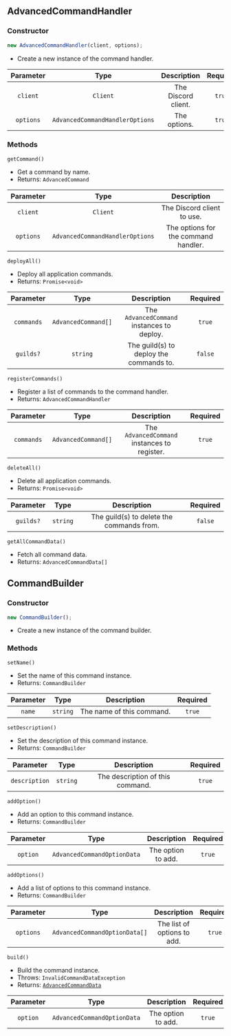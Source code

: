 ## AdvancedCommandHandler

### Constructor

```ts
new AdvancedCommandHandler(client, options);
```

- Create a new instance of the command handler.

| **Parameter** | **Type** | **Description** | **Required** |
| :---: | :---: | :---: | :---: |
| `client` | `Client` | The Discord client. | `true` |
| `options` | `AdvancedCommandHandlerOptions` | The options. | `true` |

### Methods

`getCommand()`
- Get a command by name.
- Returns: `AdvancedCommand`

| Parameter | Type | Description |
:---: | :---: | :---:
| `client` | `Client` | The Discord client to use. |
| `options` | `AdvancedCommandHandlerOptions` | The options for the command handler. |

`deployAll()`
- Deploy all application commands.
- Returns: `Promise<void>`

| **Parameter** | **Type** | **Description** | **Required** |
| :---: | :---: | :---: | :---: |
| `commands` | `AdvancedCommand[]` | The `AdvancedCommand` instances to deploy. | `true` |
| `guilds?` | `string` | The guild(s) to deploy the commands to. | `false` |

`registerCommands()`
- Register a list of commands to the command handler.
- Returns: `AdvancedCommandHandler`

| **Parameter** | **Type** | **Description** | **Required** |
| :---: | :---: | :---: | :---: |
| `commands` | `AdvancedCommand[]` | The `AdvancedCommand` instances to register. | `true` |

`deleteAll()`
- Delete all application commands.
- Returns: `Promise<void>`

| **Parameter** | **Type** | **Description** | **Required** |
| :---: | :---: | :---: | :---: |
| `guilds?` | `string` | The guild(s) to delete the commands from. | `false` |

`getAllCommandData()`
- Fetch all command data.
- Returns: `AdvancedCommandData[]`

## CommandBuilder

### Constructor

```ts
new CommandBuilder();
```

- Create a new instance of the command builder.

### Methods

`setName()`
- Set the name of this command instance.
- Returns: `CommandBuilder`

| **Parameter** | **Type** | **Description** | **Required** |
| :---: | :---: | :---: | :---: |
| `name` | `string` | The name of this command. | `true` |

`setDescription()`
- Set the description of this command instance.
- Returns: `CommandBuilder`

| **Parameter** | **Type** | **Description** | **Required** |
| :---: | :---: | :---: | :---: |
| `description` | `string` | The description of this command. | `true` |

`addOption()`
- Add an option to this command instance.
- Returns: `CommandBuilder`

| **Parameter** | **Type** | **Description** | **Required** |
| :---: | :---: | :---: | :---: |
| `option` | `AdvancedCommandOptionData` | The option to add. | `true` |

`addOptions()`
- Add a list of options to this command instance.
- Returns: `CommandBuilder`

| **Parameter** | **Type** | **Description** | **Required** |
| :---: | :---: | :---: | :---: |
| `options` | `AdvancedCommandOptionData[]` | The list of options to add. | `true` |

`build()`
- Build the command instance.
- Throws: `InvalidCommandDataException`
- Returns: [`AdvancedCommandData`](../../ach/Types.md)

| **Parameter** | **Type** | **Description** | **Required** |
| :---: | :---: | :---: | :---: |
| `option` | `AdvancedCommandOptionData` | The option to add. | `true` |